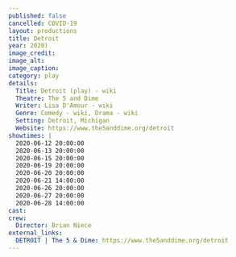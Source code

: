 ```yaml
---
published: false
cancelled: COVID-19
layout: productions
title: Detroit
year: 2020)
image_credit: 
image_alt:
image_caption:
category: play
details:
  Title: Detroit (play) - wiki
  Theatre: The 5 and Dime
  Writer: Lisa D'Amour - wiki
  Genre: Comedy - wiki, Drama - wiki
  Setting: Detroit, Michigan
  Website: https://www.the5anddime.org/detroit
showtimes: |
  2020-06-12 20:00:00
  2020-06-13 20:00:00
  2020-06-15 20:00:00
  2020-06-19 20:00:00
  2020-06-20 20:00:00
  2020-06-21 14:00:00
  2020-06-26 20:00:00
  2020-06-27 20:00:00
  2020-06-28 14:00:00
cast:
crew:
  Director: Brian Niece
external_links:
  DETROIT | The 5 & Dime: https://www.the5anddime.org/detroit
---
```

